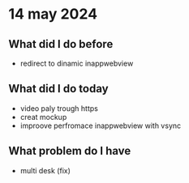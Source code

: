 # 14 may 2024
## What did I do before
- redirect to dinamic inappwebview

## What did I do today
- video paly trough https
- creat mockup
- improove perfromace inappwebview with vsync


## What problem do I have
- multi desk (fix)

